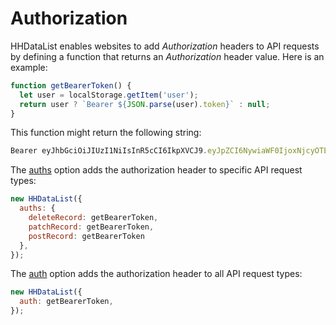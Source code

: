 # Authorization

HHDataList enables websites to add *Authorization* headers to API requests by defining a function that returns an *Authorization* header value. Here is an example:

``` js nonum
function getBearerToken() {
  let user = localStorage.getItem('user');
  return user ? `Bearer ${JSON.parse(user).token}` : null;
}
```

This function might return the following string:

``` js nonum
Bearer eyJhbGciOiJIUzI1NiIsInR5cCI6IkpXVCJ9.eyJpZCI6NywiaWF0IjoxNjcyOTExMjQxLCJleHAiOjE2NzI5OTc2NDF9.gVKDfWusUPRd4zo_7FEDxPCmPH_coJKHFhGsNZWKqRo
```

The [auths](/en/hhdatalist/v0.0.2/options/auths/) option adds the authorization header to specific API request types:

``` js nonum
new HHDataList({
  auths: {
    deleteRecord: getBearerToken,
    patchRecord: getBearerToken,
    postRecord: getBearerToken
  },
});
```

The [auth](/en/hhdatalist/v0.0.2/options/auth/) option adds the authorization header to all API request types:

``` js nonum
new HHDataList({
  auth: getBearerToken,
});
```
